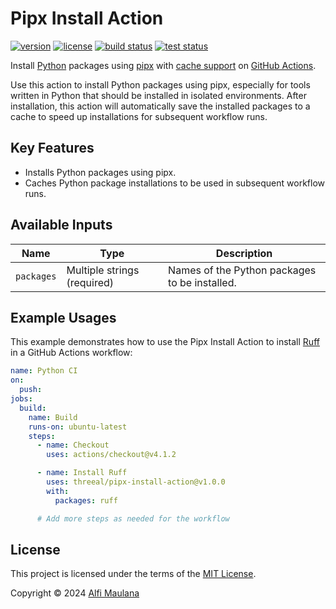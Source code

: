 # Pipx Install Action

[![version](https://img.shields.io/github/v/release/threeal/pipx-install-action?style=flat-square)](https://github.com/threeal/pipx-install-action/releases)
[![license](https://img.shields.io/github/license/threeal/pipx-install-action?style=flat-square)](./LICENSE)
[![build status](https://img.shields.io/github/actions/workflow/status/threeal/pipx-install-action/build.yaml?branch=main&label=build&style=flat-square)](https://github.com/threeal/pipx-install-action/actions/workflows/build.yaml)
[![test status](https://img.shields.io/github/actions/workflow/status/threeal/pipx-install-action/test.yaml?branch=main&label=test&style=flat-square)](https://github.com/threeal/pipx-install-action/actions/workflows/test.yaml)

Install [Python](https://www.python.org/) packages using [pipx](https://pipx.pypa.io/stable/) with [cache support](https://docs.github.com/en/actions/using-workflows/caching-dependencies-to-speed-up-workflows) on [GitHub Actions](https://github.com/features/actions).

Use this action to install Python packages using pipx, especially for tools written in Python that should be installed in isolated environments.
After installation, this action will automatically save the installed packages to a cache to speed up installations for subsequent workflow runs.

## Key Features

- Installs Python packages using pipx.
- Caches Python package installations to be used in subsequent workflow runs.

## Available Inputs

| Name       | Type                        | Description                                   |
| ---------- | --------------------------- | --------------------------------------------- |
| `packages` | Multiple strings (required) | Names of the Python packages to be installed. |

## Example Usages

This example demonstrates how to use the Pipx Install Action to install [Ruff](https://pypi.org/project/ruff/) in a GitHub Actions workflow:

```yaml
name: Python CI
on:
  push:
jobs:
  build:
    name: Build
    runs-on: ubuntu-latest
    steps:
      - name: Checkout
        uses: actions/checkout@v4.1.2

      - name: Install Ruff
        uses: threeal/pipx-install-action@v1.0.0
        with:
          packages: ruff

      # Add more steps as needed for the workflow
```

## License

This project is licensed under the terms of the [MIT License](./LICENSE).

Copyright © 2024 [Alfi Maulana](https://github.com/threeal/)
